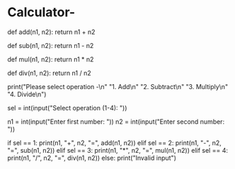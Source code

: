 # Calculator-
def add(n1, n2):
    return n1 + n2

def sub(n1, n2):
    return n1 - n2

def mul(n1, n2):
    return n1 * n2

def div(n1, n2):
    return n1 / n2

print("Please select operation -\n"
      "1. Add\n"
      "2. Subtract\n"
      "3. Multiply\n"
      "4. Divide\n")

sel = int(input("Select operation (1-4): "))

n1 = int(input("Enter first number: "))
n2 = int(input("Enter second number: "))

if sel == 1:
    print(n1, "+", n2, "=", add(n1, n2))
elif sel == 2:
    print(n1, "-", n2, "=", sub(n1, n2))
elif sel == 3:
    print(n1, "*", n2, "=", mul(n1, n2))
elif sel == 4:
    print(n1, "/", n2, "=", div(n1, n2))
else:
    print("Invalid input")
